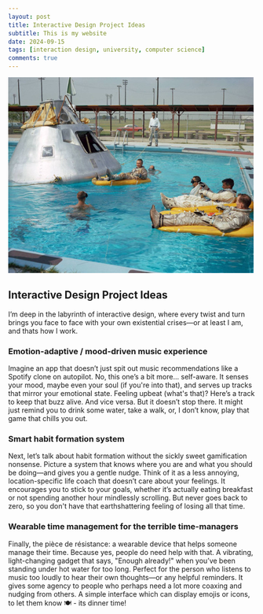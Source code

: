 ```yaml
---
layout: post
title: Interactive Design Project Ideas
subtitle: This is my website
date: 2024-09-15
tags: [interaction design, university, computer science]
comments: true
---
```


<img src="/img/NASA-crew-practice-pool.jpeg" alt="In 1966 NASA crew members for the Apollo 1 space flight, practice water egress procedures in a swimming pool in Texas">

<h2>Interactive Design Project Ideas</h2>

<p>I’m deep in the labyrinth of interactive design, where every twist and turn brings you face to face with your own existential crises—or at least I am, and thats how I work.</p>

<h3>Emotion-adaptive / mood-driven music experience</h3>
<p>
    Imagine an app that doesn’t just spit out music recommendations like a Spotify clone on autopilot. No, this one’s a bit more... self-aware. It senses your mood, maybe even your soul (if you're into that), and serves up tracks that mirror your emotional state. Feeling upbeat (what's that)? Here’s a track to keep that buzz alive. And vice versa. But it doesn’t stop there. It might just remind you to drink some water, take a walk, or, I don’t know, play that game that chills you out.
</p>

<h3>Smart habit formation system</h3>
<p>
    Next, let’s talk about habit formation without the sickly sweet gamification nonsense. Picture a system that knows where you are and what you should be doing—and gives you a gentle nudge. Think of it as a less annoying, location-specific life coach that doesn’t care about your feelings. It encourages you to stick to your goals, whether it’s actually eating breakfast or not spending another hour mindlessly scrolling. But never goes back to zero, so you don't have that earthshattering feeling of losing all that time. 
</p>

<h3>Wearable time management for the terrible time-managers</h3>
<p>
    Finally, the pièce de résistance: a wearable device that helps someone manage their time. Because yes, people do need help with that. A vibrating, light-changing gadget that says, "Enough already!" when you’ve been standing under hot water for too long. Perfect for the person who listens to music too loudly to hear their own thoughts—or any helpful reminders. It gives some agency to people who perhaps need a lot more coaxing and nudging from others. A simple interface which can display emojis or icons, to let them know 🍽 - its dinner time!
</p>



